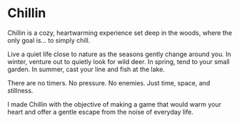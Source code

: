 # Chillin

Chillin is a cozy, heartwarming experience set deep in the woods, where the only goal is... to simply chill.

Live a quiet life close to nature as the seasons gently change around you. In winter, venture out to quietly look for wild deer. In spring, tend to your small garden. In summer, cast your line and fish at the lake.

There are no timers. No pressure. No enemies. Just time, space, and stillness.

I made Chillin with the objective of making a game that would warm your heart and offer a gentle escape from the noise of everyday life.
